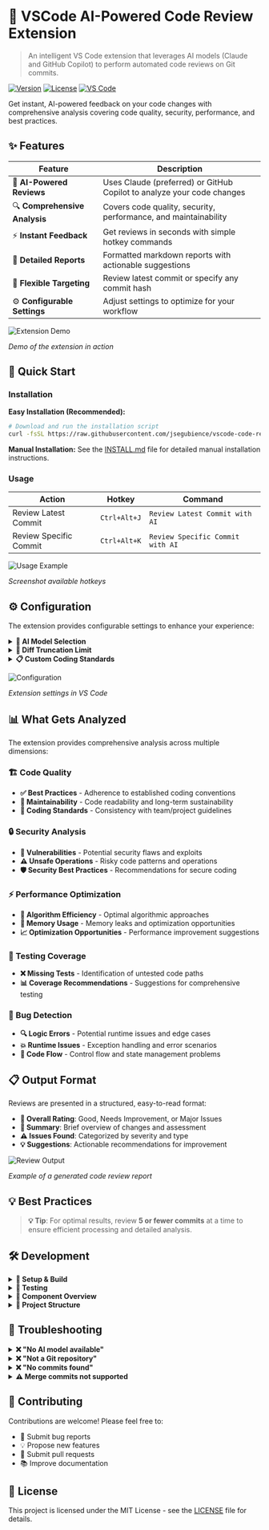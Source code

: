 # 🤖 VSCode AI-Powered Code Review Extension

> An intelligent VS Code extension that leverages AI models (Claude and GitHub Copilot) to perform automated code reviews on Git commits.

[![Version](https://img.shields.io/github/v/release/jsegubience/vscode-code-reviewer-extension?label=version&color=blue)](https://github.com/jsegubience/vscode-code-reviewer-extension/releases)
[![License](https://img.shields.io/badge/license-MIT-green.svg)](LICENSE)
[![VS Code](https://img.shields.io/badge/VS%20Code-1.90.0+-blue.svg)](https://code.visualstudio.com/)

Get instant, AI-powered feedback on your code changes with comprehensive analysis covering code quality, security, performance, and best practices.

## ✨ Features

| Feature | Description |
|---------|-------------|
| 🧠 **AI-Powered Reviews** | Uses Claude (preferred) or GitHub Copilot to analyze your code changes |
| 🔍 **Comprehensive Analysis** | Covers code quality, security, performance, and maintainability |
| ⚡ **Instant Feedback** | Get reviews in seconds with simple hotkey commands |
| 📝 **Detailed Reports** | Formatted markdown reports with actionable suggestions |
| 🎯 **Flexible Targeting** | Review latest commit or specify any commit hash |
| ⚙️ **Configurable Settings** | Adjust settings to optimize for your workflow |

<!-- Add screenshot here -->
![Extension Demo](assets/output.gif)

*Demo of the extension in action*

## 🚀 Quick Start

### Installation

**Easy Installation (Recommended):**
```bash
# Download and run the installation script
curl -fsSL https://raw.githubusercontent.com/jsegubience/vscode-code-reviewer-extension/master/install.sh | bash
```

**Manual Installation:**
See the [INSTALL.md](INSTALL.md) file for detailed manual installation instructions.

### Usage
| Action | Hotkey | Command |
|--------|--------|---------|
| Review Latest Commit | `Ctrl+Alt+J` | `Review Latest Commit with AI` |
| Review Specific Commit | `Ctrl+Alt+K` | `Review Specific Commit with AI` |

<!-- Add usage screenshots here -->
![Usage Example](assets/hotkeys.png)

*Screenshot available hotkeys*

## ⚙️ Configuration

The extension provides configurable settings to enhance your experience:

<details>
<summary><b>🤖 AI Model Selection</b></summary>

**Setting**: Automatic
- **Default**: Claude Sonnet (preferred), with fallback to other available AI models
- **Purpose**: Determines which AI model is used for code reviews
- **Behavior**: The extension automatically selects the best available model in this order:
  1. Claude Sonnet (any version)
  2. Other Claude models
  3. GitHub Copilot/GPT models
  4. Any other available language model
</details>

<details>
<summary><b>🔧 Diff Truncation Limit</b></summary>

**Setting**: `copilotCodeReview.diffTruncationLimit`
- **Default**: 5000 characters
- **Purpose**: Controls the maximum diff size sent to the AI model
- **Configuration**:
```json
{
  "copilotCodeReview.diffTruncationLimit": 7000
}
```
</details>

<details>
<summary><b>📋 Custom Coding Standards</b></summary>

**Setting**: `copilotCodeReview.codingStandardPath`
- **Default**: Empty (no coding standard enforced)
- **Purpose**: Include your team's coding standards in reviews
- **Configuration**:
```json
{
  "copilotCodeReview.codingStandardPath": "/path/to/your/coding-standard.md"
}
```
</details>

<!-- Add configuration screenshot here -->
![Configuration](assets/config.png)

*Extension settings in VS Code*

## 📊 What Gets Analyzed

The extension provides comprehensive analysis across multiple dimensions:

### 🏗️ Code Quality
- **✅ Best Practices** - Adherence to established coding conventions
- **🔧 Maintainability** - Code readability and long-term sustainability  
- **📏 Coding Standards** - Consistency with team/project guidelines

### 🔒 Security Analysis  
- **🚨 Vulnerabilities** - Potential security flaws and exploits
- **⚠️ Unsafe Operations** - Risky code patterns and operations
- **🛡️ Security Best Practices** - Recommendations for secure coding

### ⚡ Performance Optimization
- **🚀 Algorithm Efficiency** - Optimal algorithmic approaches
- **💾 Memory Usage** - Memory leaks and optimization opportunities
- **📈 Optimization Opportunities** - Performance improvement suggestions

### 🧪 Testing Coverage
- **❌ Missing Tests** - Identification of untested code paths
- **📊 Coverage Recommendations** - Suggestions for comprehensive testing

### 🐛 Bug Detection
- **🔍 Logic Errors** - Potential runtime issues and edge cases
- **💥 Runtime Issues** - Exception handling and error scenarios
- **🔄 Code Flow** - Control flow and state management problems

## 📋 Output Format

Reviews are presented in a structured, easy-to-read format:

- **🎯 Overall Rating**: Good, Needs Improvement, or Major Issues
- **📄 Summary**: Brief overview of changes and assessment  
- **⚠️ Issues Found**: Categorized by severity and type
- **💡 Suggestions**: Actionable recommendations for improvement

<!-- Add output example screenshot here -->
![Review Output](assets/output.png)

*Example of a generated code review report*

## 💡 Best Practices

> **💡 Tip**: For optimal results, review **5 or fewer commits** at a time to ensure efficient processing and detailed analysis.

## 🛠️ Development

<details>
<summary><b>🔧 Setup & Build</b></summary>

```bash
# Clone the repository
git clone https://github.com/jsegubience/vscode-code-reviewer-extension.git
cd vscode-copilot-code-review

# Install dependencies
npm install

# Compile TypeScript
npm run compile

# Watch for changes during development
npm run watch
```
</details>

<details>
<summary><b>🧪 Testing</b></summary>

1. Press `F5` to launch Extension Development Host
2. Open a Git repository in the new window
3. Test the extension commands using hotkeys
</details>

<details>
<summary><b>🧩 Component Overview</b></summary>

- **extension.ts**: Registers commands and activates the extension
- **commands/**
  - **reviewLatestCommit.ts**: Handles reviewing the most recent commit
  - **reviewSpecificCommit.ts**: Allows reviewing user-selected commits
- **providers/**
  - **aiReviewProvider.ts**: Manages AI model selection with preference for Claude models, falling back to GPT models when needed
- **utils/**
  - **commitReviewService.ts**: Shared service for commit review functionality across commands
  - **gitUtils.ts**: Git operations like fetching commits and diffs
  - **reviewPresentation.ts**: Formats and displays review results in VS Code
- **types/**
  - **index.ts**: Type definitions used throughout the extension
</details>

<details>
<summary><b>📁 Project Structure</b></summary>

```
src/
├── extension.ts                 # Main extension entry point
├── commands/
│   ├── reviewLatestCommit.ts   # Latest commit review
│   └── reviewSpecificCommit.ts # Specific commit review
├── providers/
│   └── aiReviewProvider.ts     # AI model integration (supports both Claude and Copilot)
├── utils/
│   ├── commitReviewService.ts  # Shared commit review functionality
│   ├── gitUtils.ts             # Git operations
│   └── reviewPresentation.ts   # Review formatting and display
└── types/
    └── index.ts                # TypeScript definitions
```
</details>

## 🔧 Troubleshooting

<details>
<summary><b>❌ "No AI model available"</b></summary>

- ✅ Extension now supports both Claude and GitHub Copilot models
- ✅ Install and authenticate either Claude or GitHub Copilot extensions
- ✅ Check your AI model subscription status  
- ✅ Restart VS Code and try again
</details>

<details>
<summary><b>❌ "Not a Git repository"</b></summary>

- ✅ Open a folder containing a Git repository
- ✅ Initialize Git: `git init`
- ✅ Verify you're in the correct directory
</details>

<details>
<summary><b>❌ "No commits found"</b></summary>

- ✅ Ensure repository has at least one commit
- ✅ Check current working directory
</details>

<details>
<summary><b>⚠️ Merge commits not supported</b></summary>

- ❌ The extension does not work with merge commits
- ✅ Use regular commits for code reviews
- ✅ Consider reviewing individual commits before merging
- 🔄 **Alternative**: Squash commits before creating an MR/PR
- 💡 **Tip**: Review feature branch commits individually for best results
</details>

## 🤝 Contributing

Contributions are welcome! Please feel free to:
- 🐛 Submit bug reports
- 💡 Propose new features  
- 🔧 Submit pull requests
- 📚 Improve documentation

## 📄 License

This project is licensed under the MIT License - see the [LICENSE](LICENSE) file for details.

